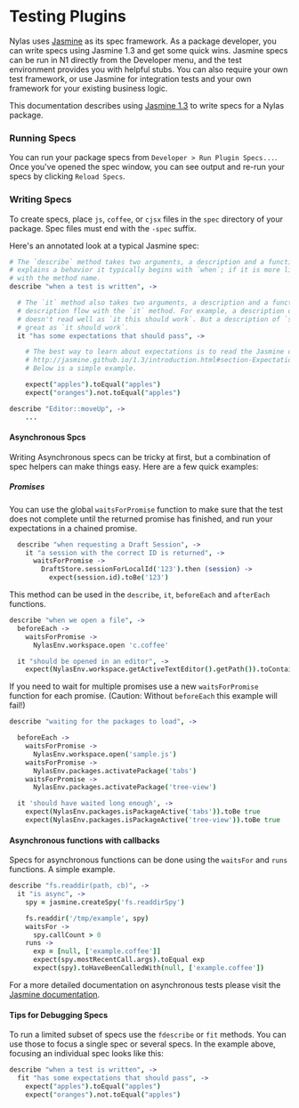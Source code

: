 
# Testing Plugins

Nylas uses [Jasmine](http://jasmine.github.io/1.3/introduction.html) as its spec framework. As a package developer, you can write specs using Jasmine 1.3 and get some quick wins. Jasmine specs can be run in N1 directly from the Developer menu, and the test environment provides you with helpful stubs. You can also require your own test framework, or use Jasmine for integration tests and your own framework for your existing business logic.

This documentation describes using [Jasmine 1.3](http://jasmine.github.io/1.3/introduction.html) to write specs for a Nylas package.

### Running Specs

You can run your package specs from `Developer > Run Plugin Specs...`. Once you've opened the spec window, you can see output and re-run your specs by clicking `Reload Specs`.

### Writing Specs

To create specs, place `js`, `coffee`, or `cjsx` files in the `spec` directory of your package. Spec files must end with the `-spec` suffix.

Here's an annotated look at a typical Jasmine spec:

```coffee
# The `describe` method takes two arguments, a description and a function. If the description
# explains a behavior it typically begins with `when`; if it is more like a unit test it begins
# with the method name.
describe "when a test is written", ->

  # The `it` method also takes two arguments, a description and a function. Try and make the
  # description flow with the `it` method. For example, a description of `this should work`
  # doesn't read well as `it this should work`. But a description of `should work` sounds
  # great as `it should work`.
  it "has some expectations that should pass", ->

	# The best way to learn about expectations is to read the Jasmine documentation:
	# http://jasmine.github.io/1.3/introduction.html#section-Expectations
    # Below is a simple example.

	expect("apples").toEqual("apples")
    expect("oranges").not.toEqual("apples")

describe "Editor::moveUp", ->
	...

```

#### Asynchronous Spcs

Writing Asynchronous specs can be tricky at first, but a combination of spec helpers can make things easy. Here are a few quick examples:

##### Promises

You can use the global `waitsForPromise` function to make sure that the test does not complete until the returned promise has finished, and run your expectations in a chained promise.

```coffee
  describe "when requesting a Draft Session", ->
    it "a session with the correct ID is returned", ->
      waitsForPromise ->
        DraftStore.sessionForLocalId('123').then (session) ->
          expect(session.id).toBe('123')
```

This method can be used in the `describe`, `it`, `beforeEach` and `afterEach` functions.

```coffee
describe "when we open a file", ->
  beforeEach ->
    waitsForPromise ->
      NylasEnv.workspace.open 'c.coffee'

  it "should be opened in an editor", ->
    expect(NylasEnv.workspace.getActiveTextEditor().getPath()).toContain 'c.coffee'

```

If you need to wait for multiple promises use a new `waitsForPromise` function for each promise. (Caution: Without `beforeEach` this example will fail!)

```coffee
describe "waiting for the packages to load", ->

  beforeEach ->
    waitsForPromise ->
      NylasEnv.workspace.open('sample.js')
    waitsForPromise ->
      NylasEnv.packages.activatePackage('tabs')
    waitsForPromise ->
      NylasEnv.packages.activatePackage('tree-view')

  it 'should have waited long enough', ->
    expect(NylasEnv.packages.isPackageActive('tabs')).toBe true
    expect(NylasEnv.packages.isPackageActive('tree-view')).toBe true
```

#### Asynchronous functions with callbacks

Specs for asynchronous functions can be done using the `waitsFor` and `runs` functions. A simple example.

```coffee
describe "fs.readdir(path, cb)", ->
  it "is async", ->
    spy = jasmine.createSpy('fs.readdirSpy')

    fs.readdir('/tmp/example', spy)
    waitsFor ->
      spy.callCount > 0
    runs ->
      exp = [null, ['example.coffee']]
      expect(spy.mostRecentCall.args).toEqual exp
      expect(spy).toHaveBeenCalledWith(null, ['example.coffee'])
```

For a more detailed documentation on asynchronous tests please visit the [Jasmine documentation](http://jasmine.github.io/1.3/introduction.html#section-Asynchronous_Support).


#### Tips for Debugging Specs

To run a limited subset of specs use the `fdescribe` or `fit` methods. You can use those to focus a single spec or several specs. In the example above, focusing an individual spec looks like this:

```coffee
describe "when a test is written", ->
  fit "has some expectations that should pass", ->
    expect("apples").toEqual("apples")
    expect("oranges").not.toEqual("apples")
```

